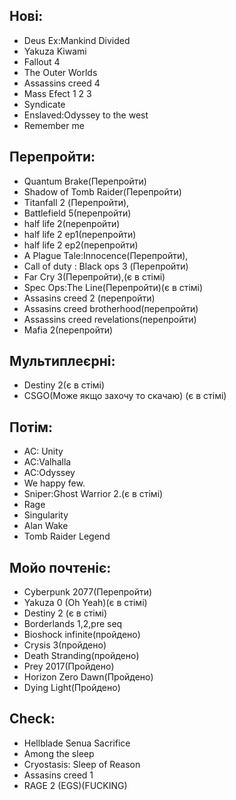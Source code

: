 ## Нові:
* Deus Ex:Mankind Divided
* Yakuza Kiwami
* Fallout 4
* The Outer Worlds
* Assassins creed 4
* Mass Efect 1 2 3
* Syndicate
* Enslaved:Odyssey to the west
* Remember me

## Перепройти:
* Quantum Brake(Перепройти)
* Shadow of Tomb Raider(Перепройти)
* Titanfall 2 (Перепройти),
* Battlefield 5(перепройти)
* half life 2(перепройти)
* half life 2 ep1(перепройти)
* half life 2 ep2(перепройти)
* A Plague Tale:Innocence(Перепройти),
* Call of duty : Black ops 3 (Перепройти)
* Far Cry 3(Перепройти),(є в стімі)
* Spec Ops:The Line(Перепройти)(є в стімі)
* Assasins creed 2 (перепройти)
* Assasins creed brotherhood(перепройти)
* Assassins creed revelations(перепройти)
* Mafia 2(перепройти)

## Мультиплеєрні:
* Destiny 2(є в стімі)
* CSGO(Може якщо захочу то скачаю) (є в стімі)

## Потім:
* AC: Unity
* AC:Valhalla
* AC:Odyssey
* We happy few.
* Sniper:Ghost Warrior 2.(є в стімі)
* Rage
* Singularity
* Alan Wake
* Tomb Raider Legend


## Мойо почтеніє:
* Cyberpunk 2077(Перепройти)
* Yakuza 0 (Oh Yeah)(є в стімі)
* Destiny 2 (є в стімі)
* Borderlands 1,2,pre seq
* Bioshock infinite(пройдено)
* Crysis 3(пройдено)
* Death Stranding(пройдено)
* Prey 2017(Пройдено)
* Horizon Zero Dawn(Пройдено)
* Dying Light(Пройдено)

## Check: 
* Hellblade Senua Sacrifice
* Among the sleep
* Cryostasis: Sleep of Reason
* Assasins creed 1
* RAGE 2 (EGS)(FUCKING)




